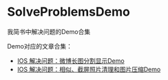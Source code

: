# SolveProblemsDemo
我简书中解决问题的Demo合集

Demo对应的文章合集：
- [IOS 解决问题：微博长图分割显示Demo](https://www.jianshu.com/p/89b2c892e161)
- [IOS 解决问题：相似、截屏照片清理和图片压缩Demo](https://www.jianshu.com/p/af187bb32689)
